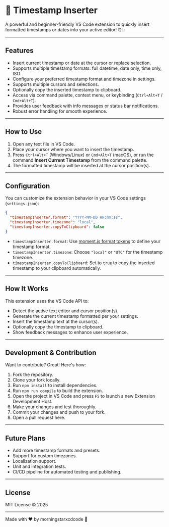 # 📅 Timestamp Inserter

A powerful and beginner-friendly VS Code extension to quickly insert formatted timestamps or dates into your active editor! ⏰✨

---

## Features

- Insert current timestamp or date at the cursor or replace selection.
- Supports multiple timestamp formats: full datetime, date only, time only, ISO.
- Configure your preferred timestamp format and timezone in settings.
- Supports multiple cursors and selections.
- Optionally copy the inserted timestamp to clipboard.
- Access via command palette, context menu, or keybinding (`Ctrl+Alt+T` / `Cmd+Alt+T`).
- Provides user feedback with info messages or status bar notifications.
- Robust error handling for smooth experience.

---

## How to Use

1. Open any text file in VS Code.
2. Place your cursor where you want to insert the timestamp.
3. Press `Ctrl+Alt+T` (Windows/Linux) or `Cmd+Alt+T` (macOS), or run the command **Insert Current Timestamp** from the command palette.
4. The formatted timestamp will be inserted at the cursor position(s).

---

## Configuration

You can customize the extension behavior in your VS Code settings (`settings.json`):

```json
{
  "timestampInserter.format": "YYYY-MM-DD HH:mm:ss",
  "timestampInserter.timezone": "local",
  "timestampInserter.copyToClipboard": false
}
```

- `timestampInserter.format`: Use [moment.js format tokens](https://momentjs.com/docs/#/displaying/format/) to define your timestamp format.
- `timestampInserter.timezone`: Choose `"local"` or `"UTC"` for the timestamp timezone.
- `timestampInserter.copyToClipboard`: Set to `true` to copy the inserted timestamp to your clipboard automatically.

---

## How It Works

This extension uses the VS Code API to:

- Detect the active text editor and cursor position(s).
- Generate the current timestamp formatted per your settings.
- Insert the timestamp text at the cursor(s).
- Optionally copy the timestamp to clipboard.
- Show feedback messages to enhance user experience.

---

## Development & Contribution

Want to contribute? Great! Here's how:

1. Fork the repository.
2. Clone your fork locally.
3. Run `npm install` to install dependencies.
4. Run `npm run compile` to build the extension.
5. Open the project in VS Code and press `F5` to launch a new Extension Development Host.
6. Make your changes and test thoroughly.
7. Commit your changes and push to your fork.
8. Open a pull request here.

---

## Future Plans

- Add more timestamp formats and presets.
- Support for custom timezones.
- Localization support.
- Unit and integration tests.
- CI/CD pipeline for automated testing and publishing.

---

## License

MIT License © 2025

---

Made with ❤️ by morningstarxcdcode 🚀
